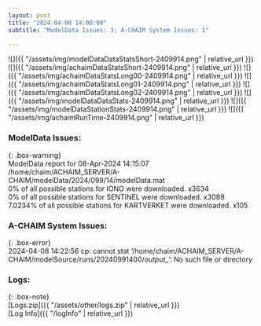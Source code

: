 ```yaml
---
layout: post
title: "2024-04-08 14:00:00"
subtitle: "ModelData Issues: 3; A-CHAIM System Issues: 1"

---
```


![]({{ "/assets/img/modelDataDataStatsShort-2409914.png" | relative_url }})
![]({{ "/assets/img/achaimDataStatsShort-2409914.png" | relative_url }})
![]({{ "/assets/img/achaimDataStatsLong00-2409914.png" | relative_url }})
![]({{ "/assets/img/achaimDataStatsLong01-2409914.png" | relative_url }})
![]({{ "/assets/img/achaimDataStatsLong02-2409914.png" | relative_url }})
![]({{ "/assets/img/modelDataDataStats-2409914.png" | relative_url }})
![]({{ "/assets/img/modelDataStationStats-2409914.png" | relative_url }})
![]({{ "/assets/img/achaimRunTime-2409914.png" | relative_url }})


### ModelData Issues:  
  
{: .box-warning}  
 ModelData report for 08-Apr-2024 14:15:07   
 /home/chaim/ACHAIM_SERVER/A-CHAIM/modelData/2024/099/14/modelData.mat   
 0% of all possible stations for IONO were downloaded. x3634   
 0% of all possible stations for SENTINEL were downloaded. x3089   
 7.0234% of all possible stations for KARTVERKET were downloaded. x105   
  
### A-CHAIM System Issues:  
  
{: .box-error}  
2024-04-08 14:22:56 cp: cannot stat ‘/home/chaim/ACHAIM_SERVER/A-CHAIM/modelSource/runs/20240991400/*output_*’: No such file or directory  

### Logs:  
  
{: .box-note}  
[Logs.zip]({{ "/assets/other/logs.zip" | relative_url }})  
[Log Info]({{ "/logInfo" | relative_url }})  
